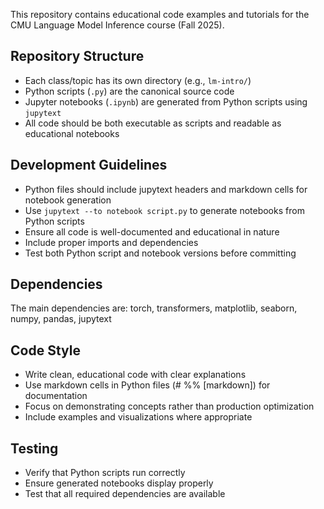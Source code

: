 This repository contains educational code examples and tutorials for the CMU Language Model Inference course (Fall 2025).

## Repository Structure
- Each class/topic has its own directory (e.g., `lm-intro/`)
- Python scripts (`.py`) are the canonical source code
- Jupyter notebooks (`.ipynb`) are generated from Python scripts using `jupytext`
- All code should be both executable as scripts and readable as educational notebooks

## Development Guidelines
- Python files should include jupytext headers and markdown cells for notebook generation
- Use `jupytext --to notebook script.py` to generate notebooks from Python scripts
- Ensure all code is well-documented and educational in nature
- Include proper imports and dependencies
- Test both Python script and notebook versions before committing

## Dependencies
The main dependencies are: torch, transformers, matplotlib, seaborn, numpy, pandas, jupytext

## Code Style
- Write clean, educational code with clear explanations
- Use markdown cells in Python files (# %% [markdown]) for documentation
- Focus on demonstrating concepts rather than production optimization
- Include examples and visualizations where appropriate

## Testing
- Verify that Python scripts run correctly
- Ensure generated notebooks display properly
- Test that all required dependencies are available